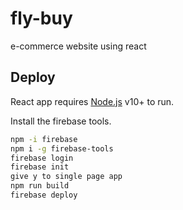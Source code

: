 # fly-buy
 e-commerce website using react
## Deploy

React app requires [Node.js](https://nodejs.org/) v10+ to run.

Install the firebase tools.

```sh
npm -i firebase
npm i -g firebase-tools
firebase login
firebase init
give y to single page app
npm run build
firebase deploy
```

